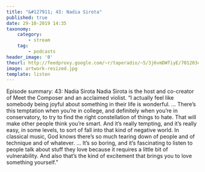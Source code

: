 ```yaml
---
title: "&#127911; 43: Nadia Sirota"
published: true
date: 29-10-2019 14:35
taxonomy:
    category:
        - stream
    tag:
        - podcasts
header_image: '0'
theurl: http://feedproxy.google.com/~r/taperadio/~5/3j6vmDWTiyE/701203417-taperadio-43-nadia-sirota.mp3
image: artwork-resized.jpg
template: listen
--- 
```

Episode summary: 43: Nadia Sirota Nadia Sirota is the host and co-creator of Meet the Composer and an acclaimed violist. “I actually feel like somebody being joyful about something in their life is wonderful. … There’s this temptation when you’re in college, and definitely when you’re in conservatory, to try to find the right constellation of things to hate. That will make other people think you’re smart. And it’s really tempting, and it’s really easy, in some levels, to sort of fall into that kind of negative world. In classical music, God knows there’s so much tearing down of people and of technique and of whatever. … It’s so boring, and it’s fascinating to listen to people talk about stuff they love because it requires a little bit of vulnerability. And also that’s the kind of excitement that brings you to love something yourself.”
